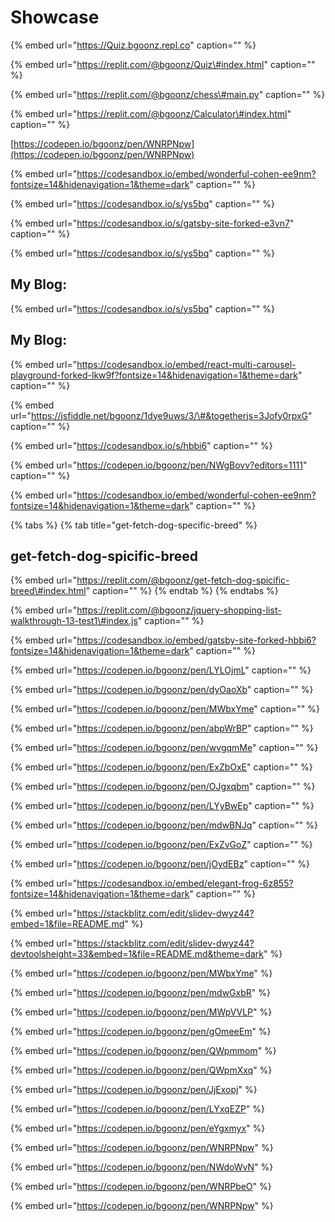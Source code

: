 # Showcase

{% embed url="https://Quiz.bgoonz.repl.co" caption="" %}

{% embed url="https://replit.com/@bgoonz/Quiz\#index.html" caption="" %}

{% embed url="https://replit.com/@bgoonz/chess\#main.py" caption="" %}

{% embed url="https://replit.com/@bgoonz/Calculator\#index.html" caption="" %}



  
​[https://codepen.io/bgoonz/pen/WNRPNpw](https://codepen.io/bgoonz/pen/WNRPNpw)







{% embed url="https://codesandbox.io/embed/wonderful-cohen-ee9nm?fontsize=14&hidenavigation=1&theme=dark" caption="" %}

{% embed url="https://codesandbox.io/s/ys5bq" caption="" %}

{% embed url="https://codesandbox.io/s/gatsby-site-forked-e3vn7" caption="" %}

{% embed url="https://codesandbox.io/s/ys5bq" caption="" %}

## My Blog:

{% embed url="https://codesandbox.io/s/ys5bq" caption="" %}

## My Blog:

{% embed url="https://codesandbox.io/embed/react-multi-carousel-playground-forked-lkw9f?fontsize=14&hidenavigation=1&theme=dark" caption="" %}

{% embed url="https://jsfiddle.net/bgoonz/1dye9uws/3/\#&togetherjs=3Jofy0rpxG" caption="" %}

{% embed url="https://codesandbox.io/s/hbbi6" caption="" %}

{% embed url="https://codepen.io/bgoonz/pen/NWgBovv?editors=1111" caption="" %}

{% embed url="https://codesandbox.io/embed/wonderful-cohen-ee9nm?fontsize=14&hidenavigation=1&theme=dark" caption="" %}

{% tabs %}
{% tab title="get-fetch-dog-specific-breed" %}
## get-fetch-dog-spicific-breed

{% embed url="https://replit.com/@bgoonz/get-fetch-dog-spicific-breed\#index.html" caption="" %}
{% endtab %}
{% endtabs %}

{% embed url="https://replit.com/@bgoonz/jquery-shopping-list-walkthrough-13-test1\#index.js" caption="" %}

{% embed url="https://codesandbox.io/embed/gatsby-site-forked-hbbi6?fontsize=14&hidenavigation=1&theme=dark" caption="" %}

{% embed url="https://codepen.io/bgoonz/pen/LYLOjmL" caption="" %}

{% embed url="https://codepen.io/bgoonz/pen/dyOaoXb" caption="" %}

{% embed url="https://codepen.io/bgoonz/pen/MWbxYme" caption="" %}

{% embed url="https://codepen.io/bgoonz/pen/abpWrBP" caption="" %}

{% embed url="https://codepen.io/bgoonz/pen/wvgqmMe" caption="" %}

{% embed url="https://codepen.io/bgoonz/pen/ExZbOxE" caption="" %}

{% embed url="https://codepen.io/bgoonz/pen/OJgxqbm" caption="" %}

{% embed url="https://codepen.io/bgoonz/pen/LYyBwEp" caption="" %}

{% embed url="https://codepen.io/bgoonz/pen/mdwBNJq" caption="" %}

{% embed url="https://codepen.io/bgoonz/pen/ExZvGoZ" caption="" %}

{% embed url="https://codepen.io/bgoonz/pen/jOydEBz" caption="" %}

{% embed url="https://codesandbox.io/embed/elegant-frog-6z855?fontsize=14&hidenavigation=1&theme=dark" caption="" %}

{% embed url="https://stackblitz.com/edit/slidev-dwyz44?embed=1&file=README.md" %}

{% embed url="https://stackblitz.com/edit/slidev-dwyz44?devtoolsheight=33&embed=1&file=README.md&theme=dark" %}

{% embed url="https://codepen.io/bgoonz/pen/MWbxYme" %}



{% embed url="https://codepen.io/bgoonz/pen/mdwGxbR" %}



{% embed url="https://codepen.io/bgoonz/pen/MWpVVLP" %}



{% embed url="https://codepen.io/bgoonz/pen/gOmeeEm" %}

{% embed url="https://codepen.io/bgoonz/pen/QWpmmom" %}

{% embed url="https://codepen.io/bgoonz/pen/QWpmXxq" %}

{% embed url="https://codepen.io/bgoonz/pen/JjExopj" %}



{% embed url="https://codepen.io/bgoonz/pen/LYxqEZP" %}



{% embed url="https://codepen.io/bgoonz/pen/eYgxmyx" %}

{% embed url="https://codepen.io/bgoonz/pen/WNRPNpw" %}


{% embed url="https://codepen.io/bgoonz/pen/NWdoWvN" %}

{% embed url="https://codepen.io/bgoonz/pen/WNRPbeO" %}

{% embed url="https://codepen.io/bgoonz/pen/WNRPNpw" %}





